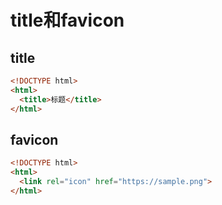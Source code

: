 # title和favicon

## title

```html
<!DOCTYPE html>
<html>
  <title>标题</title>
</html>
```

## favicon

```html
<!DOCTYPE html>
<html>
  <link rel="icon" href="https://sample.png">
</html>
```
